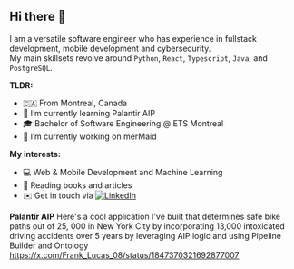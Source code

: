 ## Hi there 👋
I am a versatile software engineer who has experience in fullstack development, mobile development and cybersecurity.  
My main skillsets revolve around `Python`, `React`, `Typescript`, `Java`, and `PostgreSQL`.

**TLDR:**

- 🇨🇦 From Montreal, Canada
- 🌱 I’m currently learning Palantir AIP
- 🎓 Bachelor of Software Engineering @ ETS Montreal
- 🔭 I’m currently working on merMaid

**My interests:**

- 💻 Web & Mobile Development and Machine Learning
- 🧠 Reading books and articles
- ✉️ Get in touch via [![LinkedIn](https://img.shields.io/badge/LinkedIn-0077B5?logo=linkedin&logoColor=white)](https://www.linkedin.com/in/ishraq-sha/)


**Palantir AIP**
Here's a cool application I've built that determines safe bike paths out of 25, 000 in New York City by incorporating
13,000 intoxicated driving accidents over 5 years by leveraging AIP logic and using Pipeline Builder and Ontology
https://x.com/Frank_Lucas_08/status/1847370321692877007
